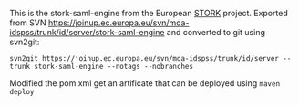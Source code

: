 This is the stork-saml-engine from the European [STORK](https://joinup.ec.europa.eu/software/stork/) 
project. Exported from SVN https://joinup.ec.europa.eu/svn/moa-idspss/trunk/id/server/stork-saml-engine
and converted to git using svn2git:

```svn2git https://joinup.ec.europa.eu/svn/moa-idspss/trunk/id/server --trunk stork-saml-engine --notags --nobranches```

Modified the pom.xml get an artificate that can be deployed using `maven deploy`